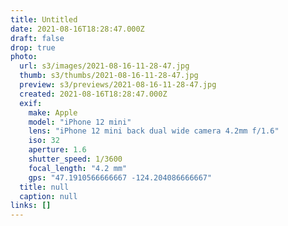 ```yaml
---
title: Untitled
date: 2021-08-16T18:28:47.000Z
draft: false
drop: true
photo:
  url: s3/images/2021-08-16-11-28-47.jpg
  thumb: s3/thumbs/2021-08-16-11-28-47.jpg
  preview: s3/previews/2021-08-16-11-28-47.jpg
  created: 2021-08-16T18:28:47.000Z
  exif:
    make: Apple
    model: "iPhone 12 mini"
    lens: "iPhone 12 mini back dual wide camera 4.2mm f/1.6"
    iso: 32
    aperture: 1.6
    shutter_speed: 1/3600
    focal_length: "4.2 mm"
    gps: "47.1910566666667 -124.204086666667"
  title: null
  caption: null
links: []
---
```

